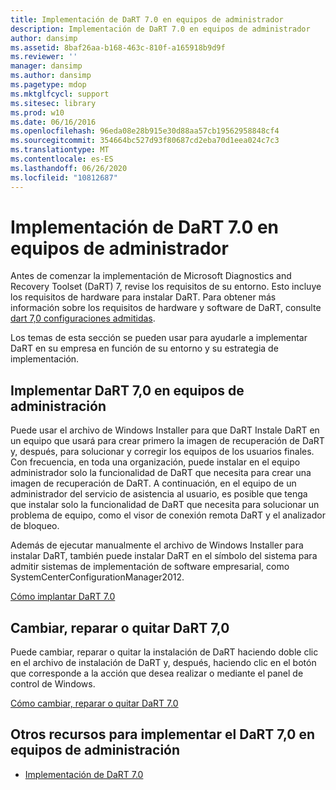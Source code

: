 ```yaml
---
title: Implementación de DaRT 7.0 en equipos de administrador
description: Implementación de DaRT 7.0 en equipos de administrador
author: dansimp
ms.assetid: 8baf26aa-b168-463c-810f-a165918b9d9f
ms.reviewer: ''
manager: dansimp
ms.author: dansimp
ms.pagetype: mdop
ms.mktglfcycl: support
ms.sitesec: library
ms.prod: w10
ms.date: 06/16/2016
ms.openlocfilehash: 96eda08e28b915e30d88aa57cb19562958848cf4
ms.sourcegitcommit: 354664bc527d93f80687cd2eba70d1eea024c7c3
ms.translationtype: MT
ms.contentlocale: es-ES
ms.lasthandoff: 06/26/2020
ms.locfileid: "10812687"
---
```

# Implementación de DaRT 7.0 en equipos de administrador


Antes de comenzar la implementación de Microsoft Diagnostics and Recovery Toolset (DaRT) 7, revise los requisitos de su entorno. Esto incluye los requisitos de hardware para instalar DaRT. Para obtener más información sobre los requisitos de hardware y software de DaRT, consulte [dart 7,0 configuraciones admitidas](dart-70-supported-configurations-dart-7.md).

Los temas de esta sección se pueden usar para ayudarle a implementar DaRT en su empresa en función de su entorno y su estrategia de implementación.

## Implementar DaRT 7,0 en equipos de administración


Puede usar el archivo de Windows Installer para que DaRT Instale DaRT en un equipo que usará para crear primero la imagen de recuperación de DaRT y, después, para solucionar y corregir los equipos de los usuarios finales. Con frecuencia, en toda una organización, puede instalar en el equipo administrador solo la funcionalidad de DaRT que necesita para crear una imagen de recuperación de DaRT. A continuación, en el equipo de un administrador del servicio de asistencia al usuario, es posible que tenga que instalar solo la funcionalidad de DaRT que necesita para solucionar un problema de equipo, como el visor de conexión remota DaRT y el analizador de bloqueo.

Además de ejecutar manualmente el archivo de Windows Installer para instalar DaRT, también puede instalar DaRT en el símbolo del sistema para admitir sistemas de implementación de software empresarial, como SystemCenterConfigurationManager2012.

[Cómo implantar DaRT 7.0](how-to-deploy-dart-70.md)

## Cambiar, reparar o quitar DaRT 7,0


Puede cambiar, reparar o quitar la instalación de DaRT haciendo doble clic en el archivo de instalación de DaRT y, después, haciendo clic en el botón que corresponde a la acción que desea realizar o mediante el panel de control de Windows.

[Cómo cambiar, reparar o quitar DaRT 7.0](how-to-change-repair-or-remove-dart-70.md)

## Otros recursos para implementar el DaRT 7,0 en equipos de administración


-   [Implementación de DaRT 7.0](deploying-dart-70-new-ia.md)

 

 





